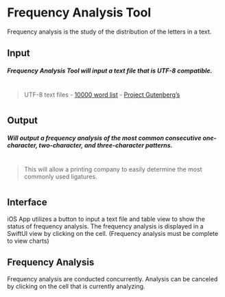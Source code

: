 #  Frequency Analysis Tool

Frequency analysis is the study of the distribution of the letters in a text.

## Input
 ##### Frequency Analysis Tool will input a text file that is UTF-8 compatible.
 #
> UTF-8 text files
        -   [10000 word list](https://www.mit.edu/~ecprice/wordlist.10000)
        - [Project Gutenberg’s](http://www.gutenberg.org/files/100/100-0.txt)
 #
 ## Output
 ##### Will output a frequency analysis of the most common consecutive one-character, two-character, and three-character patterns. 
#
> This will allow a printing company to easily determine the most commonly used ligatures. 
#

 ## Interface
iOS App utilizes a button to input a text file and table view to show the status of frequency analysis. The frequency analysis is displayed in a SwiftUI view by clicking on the cell. (Frequency analysis must be complete to view charts)
 
 ## Frequency Analysis
Frequency analysis are conducted concurrently. Analysis can be canceled by clicking on the cell that is currently analyzing. 



